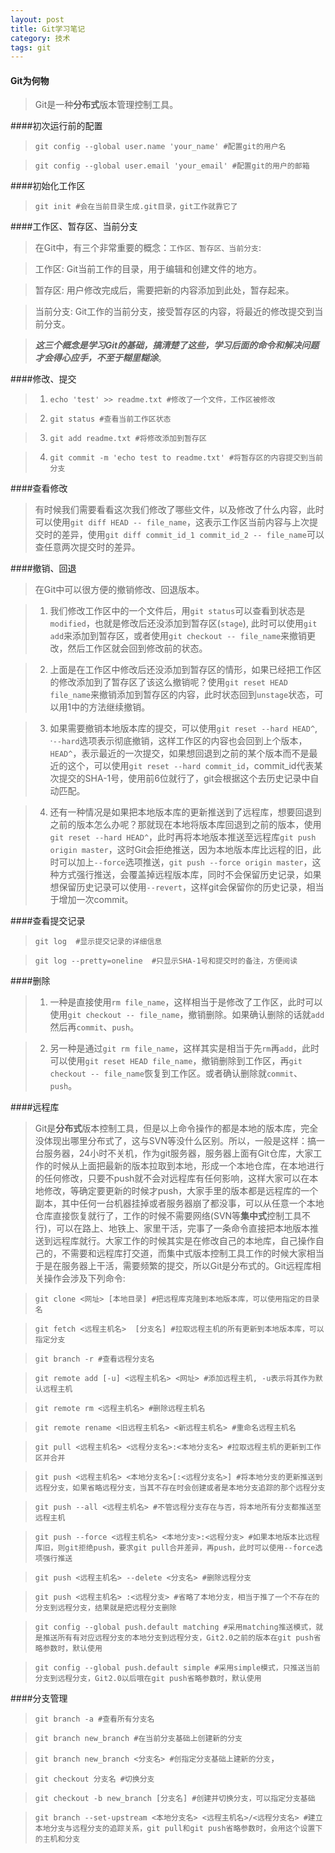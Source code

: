 ```yaml
---
layout: post
title: Git学习笔记
category: 技术
tags: git
---
```


#### Git为何物
>Git是一种**分布式**版本管理控制工具。

####初次运行前的配置
> `git config --global user.name 'your_name' #配置git的用户名`

> `git config --global user.email 'your_email' #配置git的用户的邮箱`

####初始化工作区
> `git init #会在当前目录生成.git目录，git工作就靠它了` 

####工作区、暂存区、当前分支
>在Git中，有三个非常重要的概念：`工作区、暂存区、当前分支`:

>   工作区: Git当前工作的目录，用于编辑和创建文件的地方。

>   暂存区: 用户修改完成后，需要把新的内容添加到此处，暂存起来。

>   当前分支: Git工作的当前分支，接受暂存区的内容，将最近的修改提交到当前分支。

>***这三个概念是学习Git的基础，搞清楚了这些，学习后面的命令和解决问题才会得心应手，不至于糊里糊涂***。

####修改、提交
>1. `echo 'test' >> readme.txt #修改了一个文件，工作区被修改` 

>2. `git status #查看当前工作区状态`

>3. `git add readme.txt #将修改添加到暂存区`

>4. `git commit -m 'echo test to readme.txt' #将暂存区的内容提交到当前分支`

####查看修改
>有时候我们需要看看这次我们修改了哪些文件，以及修改了什么内容，此时可以使用`git diff HEAD -- file_name`，这表示工作区当前内容与上次提交时的差异，使用`git diff commit_id_1 commit_id_2 -- file_name`可以查任意两次提交时的差异。

####撤销、回退
>在Git中可以很方便的撤销修改、回退版本。

>1. 我们修改工作区中的一个文件后，用`git status`可以查看到状态是`modified`，也就是修改后还没添加到暂存区(`stage`), 此时可以使用`git add`来添加到暂存区，或者使用`git checkout -- file_name`来撤销更改，然后工作区就会回到修改前的状态。

>2. 上面是在工作区中修改后还没添加到暂存区的情形，如果已经把工作区的修改添加到了暂存区了该这么撤销呢？使用`git reset HEAD file_name`来撤销添加到暂存区的内容，此时状态回到`unstage`状态，可以用1中的方法继续撤销。

>3. 如果需要撤销本地版本库的提交，可以使用`git reset --hard HEAD^`, ·`--hard`选项表示彻底撤销，这样工作区的内容也会回到上个版本，`HEAD^`，表示最近的一次提交，如果想回退到之前的某个版本而不是最近的这个，可以使用`git reset --hard commit_id`，commit_id代表某次提交的SHA-1号，使用前6位就行了，git会根据这个去历史记录中自动匹配。

>4. 还有一种情况是如果把本地版本库的更新推送到了远程库，想要回退到之前的版本怎么办呢？那就现在本地将版本库回退到之前的版本，使用`git reset --hard HEAD^`，此时再将本地版本推送至远程库`git push origin master`，这时Git会拒绝推送，因为本地版本库比远程的旧，此时可以加上`--force`选项推送，`git push --force origin master`，这种方式强行推送，会覆盖掉远程版本库，同时不会保留历史记录，如果想保留历史记录可以使用`--revert`，这样git会保留你的历史记录，相当于增加一次commit。

####查看提交记录
> `git log  #显示提交记录的详细信息`

>`git log --pretty=oneline  #只显示SHA-1号和提交时的备注，方便阅读`

####删除
>1. 一种是直接使用`rm file_name`，这样相当于是修改了工作区，此时可以使用`git checkout -- file_name`，撤销删除。如果确认删除的话就`add`然后再`commit`、`push`。

>2. 另一种是通过`git rm file_name`，这样其实是相当于先`rm`再`add`，此时可以使用`git reset HEAD file_name`，撤销删除到工作区，再`git checkout -- file_name`恢复到工作区。或者确认删除就`commit`、`push`。

####远程库
>Git是**分布式**版本控制工具，但是以上命令操作的都是本地的版本库，完全没体现出哪里分布式了，这与SVN等没什么区别。所以，一般是这样：搞一台服务器，24小时不关机，作为git服务器，服务器上面有Git仓库，大家工作的时候从上面把最新的版本拉取到本地，形成一个本地仓库，在本地进行的任何修改，只要不push就不会对远程库有任何影响，这样大家可以在本地修改，等确定要更新的时候才push，大家手里的版本都是远程库的一个副本，其中任何一台机器挂掉或者服务器崩了都没事，可以从任意一个本地仓库直接恢复就行了，工作的时候不需要网络(SVN等**集中式**控制工具不行)，可以在路上、地铁上、家里干活，完事了一条命令直接把本地版本推送到远程库就行。大家工作的时候其实是在修改自己的本地库，自己操作自己的，不需要和远程库打交道，而集中式版本控制工具工作的时候大家相当于是在服务器上干活，需要频繁的提交，所以Git是分布式的。Git远程库相关操作会涉及下列命令:

>`git clone <网址> [本地目录] #把远程库克隆到本地版本库，可以使用指定的目录名`

>`git fetch <远程主机名>  [分支名] #拉取远程主机的所有更新到本地版本库，可以指定分支`

>`git branch -r #查看远程分支名`

>`git remote add [-u] <远程主机名> <网址> #添加远程主机, -u表示将其作为默认远程主机`

>`git remote rm <远程主机名> #删除远程主机名`

>`git remote rename <旧远程主机名> <新远程主机名> #重命名远程主机名`

>`git pull <远程主机名> <远程分支名>:<本地分支名> #拉取远程主机的更新到工作区并合并`

>`git push <远程主机名> <本地分支名>[:<远程分支名>] #将本地分支的更新推送到远程分支，如果省略远程分支，当其不存在时会创建或者是本地分支追踪的那个远程分支`

>`git push --all <远程主机名> #不管远程分支存在与否，将本地所有分支都推送至远程主机`

>`git push --force <远程主机名> <本地分支>:<远程分支> #如果本地版本比远程库旧，则git拒绝push，要求git pull合并差异，再push，此时可以使用--force选项强行推送`

>`git push <远程主机名> --delete <分支名> #删除远程分支`

>`git push <远程主机名> :<远程分支> #省略了本地分支，相当于推了一个不存在的分支到远程分支，结果就是把远程分支删除`

>`git config --global push.default matching #采用matching推送模式，就是推送所有有对应远程分支的本地分支到远程分支，Git2.0之前的版本在git push省略参数时，默认使用`

>`git config --global push.default simple #采用simple模式，只推送当前分支到远程分支，Git2.0以后哦在git push省略参数时，默认使用`

####分支管理
>`git branch -a #查看所有分支名`

>`git branch new_branch #在当前分支基础上创建新的分支`

>`git branch new_branch <分支名> #创指定分支基础上建新的分支`，

>`git checkout 分支名 #切换分支`

>`git checkout -b new_branch [分支名] #创建并切换分支，可以指定分支基础`

>`git branch --set-upstream <本地分支名> <远程主机名>/<远程分支名> #建立本地分支与远程分支的追踪关系，git pull和git push省略参数时，会用这个设置下的主机和分支`

